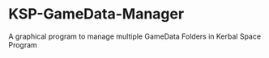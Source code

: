 # KSP-GameData-Manager
A graphical program to manage multiple GameData Folders in Kerbal Space Program
